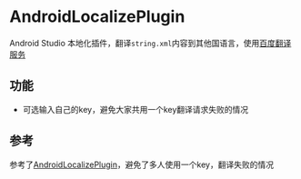 # AndroidLocalizePlugin

Android Studio 本地化插件，翻译`string.xml`内容到其他国语言，使用[百度翻译服务](http://api.fanyi.baidu.com/api/trans/product/index)

## 功能

* 可选输入自己的key，避免大家共用一个key翻译请求失败的情况

## 参考

参考了[AndroidLocalizePlugin](https://github.com/Airsaid/AndroidLocalizePlugin/)，避免了多人使用一个key，翻译失败的情况